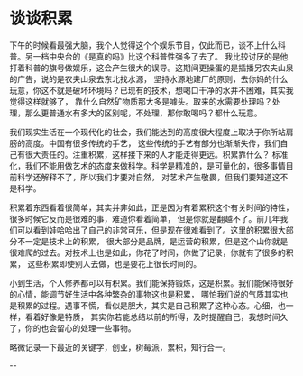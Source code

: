 谈谈积累
=====

下午的时候看最强大脑，我个人觉得这个个娱乐节目，仅此而已，谈不上什么科普。另一档中央台的《是真的吗》比这个科普性强多了去了。
我比较讨厌的是他打着科普的旗号做娱乐，这会产生很大的误导。这期间更操蛋的是插播另农夫山泉的广告，说的是农夫山泉去东北找水源，
坚持水源地建厂的原则，去你妈的什么玩意，你这不就是破坏环境吗？已现有的技术，想喝口干净的水并不困难，其实我觉得这样就够了，
靠什么自然矿物质那大多是噱头。取来的水需要处理吗？处理，那么更普通水有多大的区别呢，不处理，那你敢喝吗？都什么玩意。

我们现实生活在一个现代化的社会，我们能达到的高度很大程度上取决于你所站肩膀的高度。中国有很多传统的手艺，
这些传统的手艺有部分也渐渐失传，我们自己有很大责任的。注重积累，这样接下来的人才能走得更远。积累靠什么？
标准化，我们不能用做艺术的态度来做科学。科学是精准的，是可量化的，很多事情目前科学还解释不了，所以我们才要对自然，
对艺术产生敬畏，但我们要知道这不是科学。

积累着东西看着很简单，其实并非如此，正是因为有着累积这个有关时间的特性，很多时候它反而是很难的事，难道你看着简单，
但是你就是翻越不了。前几年我们可以看到娃哈哈出了自己的非常可乐，但是现在很难看到了。这里的积累很大部分不一定是技术上的积累，
很大部分是品牌，是运营的积累，但是这个山你就是很难爬的过去。对技术上也是如此，你花了时间，你做了记录，你就有了很多的积累，
这些积累即使别人去做，也是要花上很长时间的。

小到生活，个人修养都可以有积累。我们能保持锻炼，这是积累。我们能保持很好的心情，能调节好生活中各种繁杂的事物这也是积累，
哪怕我们说的气质其实也是积累的过程。遇事不慌，看似是胆大，其实是自己积累了这种心态。心细，也一样，看着好像是特质，
其实你若能总结以前的所得，及时提醒自己，我想时间久了，你的也会留心的处理一些事物。

略微记录一下最近的关键字，创业，树莓派，累积，知行合一。

--
